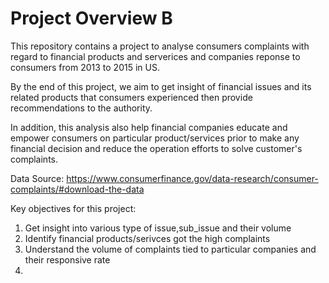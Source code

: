 # Project Overview B

This repository contains a project to analyse consumers complaints with regard to financial products and serverices and companies reponse to consumers 
from 2013 to 2015 in US.

By the end of this project, we aim to get insight of financial issues and its related products that consumers experienced then provide recommendations to the authority.

In addition, this analysis also help financial companies educate and empower consumers on particular product/services prior to make any financial decision and reduce the operation efforts to solve customer's complaints. 

Data Source: https://www.consumerfinance.gov/data-research/consumer-complaints/#download-the-data

Key objectives for this project: 
1. Get insight into various type of issue,sub_issue and their volume 
2. Identify financial products/serivces got the high complaints
3. Understand the volume of complaints tied to particular companies and their responsive rate 
4. 
